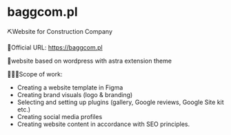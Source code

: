 # baggcom.pl
⛏️Website for Construction Company 

🔗Official URL: https://baggcom.pl

📲website based on wordpress with astra extension theme

👨🏼‍💻Scope of work: 
  - Creating a website template in Figma
  - Creating brand visuals (logo & branding)
  - Selecting and setting up plugins (gallery, Google reviews, Google Site kit etc.)
  - Creating social media profiles
  - Creating website content in accordance with SEO principles.
